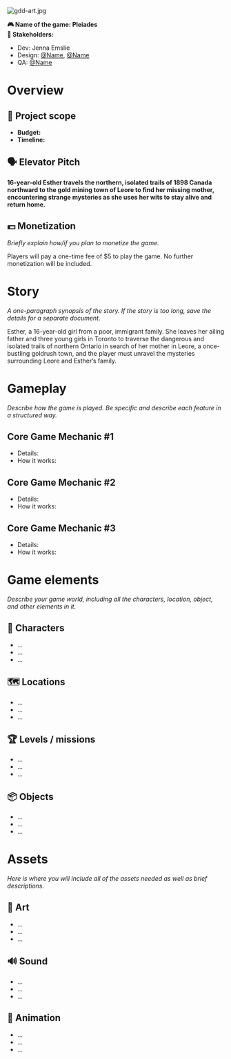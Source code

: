 ![gdd-art.jpg](files/4755a444-67e5-43a8-b74c-3ec84c6182d2/gdd-art.jpg)

**🎮️ Name of the game: Pleiades\
👥 Stakeholders:**

* Dev: Jenna Emslie 
* Design: [@Name](https://help.nuclino.com/988f802d-mention-a-team-member), [@Name](https://help.nuclino.com/988f802d-mention-a-team-member)
* QA: [@Name](https://help.nuclino.com/988f802d-mention-a-team-member)

# Overview

## 📐 Project scope

* **Budget:**
* **Timeline:**

## 🗣️ Elevator Pitch

**16-year-old Esther travels the northern, isolated trails of 1898 Canada northward to the gold mining town of Leore to find her missing mother, encountering strange mysteries as she uses her wits to stay alive and return home.**

## 💵 Monetization

*Briefly explain how/if you plan to monetize the game.*

Players will pay a one-time fee of $5 to play the game. No further monetization will be included. 

# Story

*A one-paragraph synopsis of the story. If the story is too long, save the details for a separate document.*

Esther, a 16-year-old girl from a poor, immigrant family. She leaves her ailing father and three young girls in Toronto to traverse the dangerous and isolated trails of northern Ontario in search of her mother in Leore, a once-bustling goldrush town, and the player must unravel the mysteries surrounding Leore and Esther’s family.

# Gameplay

*Describe how the game is played. Be specific and describe each feature in a structured way.*

## Core Game Mechanic #1

* Details:
* How it works:

## Core Game Mechanic #2

* Details:
* How it works:

## Core Game Mechanic #3

* Details:
* How it works:

# Game elements

*Describe your game world, including all the characters, location, object, and other elements in it.*

## 👤 Characters

* ...
* ...
* ...

## 🗺️ Locations

* ...
* ...
* ...

## 🏆️ Levels / missions

* ...
* ...
* ...

## 📦️ Objects

* ...
* ...
* ...

# Assets

*Here is where you will include all of the assets needed as well as brief descriptions.*

## 🎨 Art

* ...
* ...
* ...

## 🔊 Sound

* ...
* ...
* ...

## 🏃‍ Animation

* ...
* ...
* ...